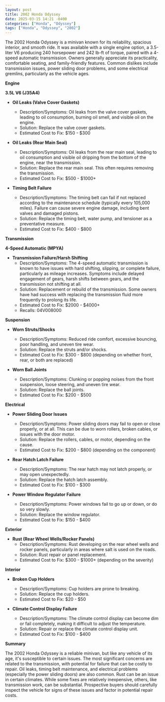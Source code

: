```yaml
---
layout: post
title: 2002 Honda Odyssey
date: 2025-03-15 14:21 -0400
categories: ["Honda", "Odyssey"]
tags: ["Honda", "Odyssey", "2002"]
---
```

The 2002 Honda Odyssey is a minivan known for its reliability, spacious interior, and smooth ride. It was available with a single engine option, a 3.5-liter V6 producing 240 horsepower and 242 lb-ft of torque, paired with a 4-speed automatic transmission. Owners generally appreciate its practicality, comfortable seating, and family-friendly features. Common dislikes include transmission issues, power sliding door problems, and some electrical gremlins, particularly as the vehicle ages.

**Engine**

**3.5L V6 (J35A4)**

*   **Oil Leaks (Valve Cover Gaskets)**
    *   Description/Symptoms: Oil leaks from the valve cover gaskets, leading to oil consumption, burning oil smell, and visible oil on the engine.
    *   Solution: Replace the valve cover gaskets.
    *   Estimated Cost to Fix: $150 - $300

*   **Oil Leaks (Rear Main Seal)**
    *   Description/Symptoms: Oil leaks from the rear main seal, leading to oil consumption and visible oil dripping from the bottom of the engine, near the transmission.
    *   Solution: Replace the rear main seal. This often requires removing the transmission.
    *   Estimated Cost to Fix: $500 - $1000+

*   **Timing Belt Failure**
    *   Description/Symptoms: The timing belt can fail if not replaced according to the maintenance schedule (typically every 105,000 miles). Failure can cause severe engine damage, including bent valves and damaged pistons.
    *   Solution: Replace the timing belt, water pump, and tensioner as a preventative measure.
    *   Estimated Cost to Fix: $400 - $800

**Transmission**

**4-Speed Automatic (MPYA)**

*   **Transmission Failure/Harsh Shifting**
    *   Description/Symptoms: The 4-speed automatic transmission is known to have issues with hard shifting, slipping, or complete failure, particularly as mileage increases. Symptoms include delayed engagement of gears, harsh shifts between gears, and the transmission not shifting at all.
    *   Solution: Replacement or rebuild of the transmission. Some owners have had success with replacing the transmission fluid more frequently to prolong its life.
    *   Estimated Cost to Fix: $2000 - $4000+
    *   Recalls: 04V008000

**Suspension**

*   **Worn Struts/Shocks**
    *   Description/Symptoms: Reduced ride comfort, excessive bouncing, poor handling, and uneven tire wear.
    *   Solution: Replace the struts and/or shocks.
    *   Estimated Cost to Fix: $300 - $800 (depending on whether front, rear, or both are replaced)

*   **Worn Ball Joints**
    *   Description/Symptoms: Clunking or popping noises from the front suspension, loose steering, and uneven tire wear.
    *   Solution: Replace the ball joints.
    *   Estimated Cost to Fix: $200 - $500

**Electrical**

*   **Power Sliding Door Issues**
    *   Description/Symptoms: Power sliding doors may fail to open or close properly, or at all. This can be due to worn rollers, broken cables, or issues with the door motor.
    *   Solution: Replace the rollers, cables, or motor, depending on the cause.
    *   Estimated Cost to Fix: $200 - $800 (depending on the component)

*   **Rear Hatch Latch Failure**
    *   Description/Symptoms: The rear hatch may not latch properly, or may open unexpectedly.
    *   Solution: Replace the hatch latch assembly.
    *   Estimated Cost to Fix: $100 - $300

*   **Power Window Regulator Failure**
    *   Description/Symptoms: Power windows fail to go up or down, or do so very slowly.
    *   Solution: Replace the window regulator.
    *   Estimated Cost to Fix: $150 - $400

**Exterior**

*   **Rust (Rear Wheel Wells/Rocker Panels)**
    *   Description/Symptoms: Rust developing on the rear wheel wells and rocker panels, particularly in areas where salt is used on the roads.
    *   Solution: Rust repair or panel replacement.
    *   Estimated Cost to Fix: $300 - $1000+ (depending on the severity)

**Interior**

*   **Broken Cup Holders**
    *   Description/Symptoms: Cup holders are prone to breaking.
    *   Solution: Replace the cup holders.
    *   Estimated Cost to Fix: $20 - $50

*   **Climate Control Display Failure**
    *   Description/Symptoms: The climate control display can become dim or fail completely, making it difficult to adjust the temperature.
    *   Solution: Repair or replace the climate control display unit.
    *   Estimated Cost to Fix: $100 - $400

**Summary**

The 2002 Honda Odyssey is a reliable minivan, but like any vehicle of its age, it's susceptible to certain issues. The most significant concerns are related to the transmission, with potential for failure that can be costly to repair. Oil leaks, timing belt maintenance, and electrical problems (especially the power sliding doors) are also common. Rust can be an issue in certain climates. While some fixes are relatively inexpensive, others, like transmission work, can be substantial. Prospective buyers should carefully inspect the vehicle for signs of these issues and factor in potential repair costs.

